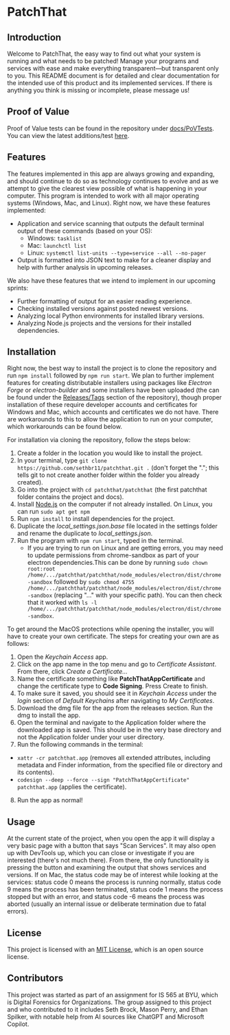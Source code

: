 # PatchThat

## Introduction

Welcome to PatchThat, the easy way to find out what your system is running and what needs to be patched! Manage your programs and services with ease and make everything transparent—but transparent only to you. This README document is for detailed and clear documentation for the intended use of this product and its implemented services. If there is anything you think is missing or incomplete, please message us!

## Proof of Value

Proof of Value tests can be found in the repository under [docs/PoVTests](docs/PoVTests). You can view the latest additions/test [here](docs/PoVTests/Test3-Nov292024.md).

## Features

The features implemented in this app are always growing and expanding, and should continue to do so as technology continues to evolve and as we attempt to give the clearest view possible of what is happening in your computer. This program is intended to work with all major operating systems (Windows, Mac, and Linux). Right now, we have these features implemented:

- Application and service scanning that outputs the default terminal output of these commands (based on your OS):
  - Windows: `tasklist`
  - Mac: `launchctl list`
  - Linux: `systemctl list-units --type=service --all --no-pager`
- Output is formatted into JSON text to make for a cleaner display and help with further analysis in upcoming releases.

We also have these features that we intend to implement in our upcoming sprints:

- Further formatting of output for an easier reading experience.
- Checking installed versions against posted newest versions.
- Analyzing local Python environments for installed library versions.
- Analyzing Node.js projects and the versions for their installed dependencies.

## Installation

Right now, the best way to install the project is to clone the repository and run `npm install` followed by `npm run start`. We plan to further implement features for creating distributable installers using packages like _Electron Forge_ or _electron-builder_ and some installers have been uploaded (the can be found under the [Releases/Tags](https://github.com/sethbr11/patchthat/tags) section of the repository), though proper installation of these require developer accounts and certificates for Windows and Mac, which accounts and certificates we do not have. There are workarounds to this to allow the application to run on your computer, which workarounds can be found below.

For installation via cloning the repository, follow the steps below:

1. Create a folder in the location you would like to install the project.
2. In your terminal, type `git clone https://github.com/sethbr11/patchthat.git .` (don't forget the "."; this tells git to not create another folder within the folder you already created).
3. Go into the project with `cd patchthat/patchthat` (the first patchthat folder contains the project and docs).
4. Install [Node.js](https://nodejs.org/en/download/package-manager) on the computer if not already installed. On Linux, you can run `sudo apt get npm`
5. Run `npm install` to install dependencies for the project.
6. Duplicate the _local_settings.json.base_ file located in the settings folder and rename the duplicate to _local_settings.json_.
7. Run the program with `npm run start`, typed in the terminal.
   - If you are trying to run on Linux and are getting errors, you may need to update permissions from chrome-sandbox as part of your electron dependencies.This can be done by running `sudo chown root:root /home/.../patchthat/patchthat/node_modules/electron/dist/chrome-sandbox` followed by `sudo chmod 4755 /home/.../patchthat/patchthat/node_modules/electron/dist/chrome-sandbox` (replacing "..." with your specific path). You can then check that it worked with `ls -l /home/.../patchthat/patchthat/node_modules/electron/dist/chrome-sandbox`.

To get around the MacOS protections while opening the installer, you will have to create your own certificate. The steps for creating your own are as follows:

1. Open the _Keychain Access_ app.
2. Click on the app name in the top menu and go to _Certificate Assistant_. From there, click _Create a Certificate..._
3. Name the certificate something like **PatchThatAppCertificate** and change the certificate type to **Code Signing**. Press Create to finish.
4. To make sure it saved, you should see it in _Keychain Access_ under the _login_ section of _Default Keychains_ after navigating to _My Certificates_.
5. Download the dmg file for the app from the releases section. Run the dmg to install the app.
6. Open the terminal and navigate to the Application folder where the downloaded app is saved. This should be in the very base directory and not the Application folder under your user directory.
7. Run the following commands in the terminal:

- `xattr -cr patchthat.app` (removes all extended attributes, including metadata and Finder information, from the specified file or directory and its contents).
- `codesign --deep --force --sign "PatchThatAppCertificate" patchthat.app` (applies the certificate).

8. Run the app as normal!

## Usage

At the current state of the project, when you open the app it will display a very basic page with a button that says "Scan Services". It may also open up with DevTools up, which you can close or investigate if you are interested (there's not much there). From there, the only functionality is pressing the button and examining the output that shows services and versions. If on Mac, the status code may be of interest while looking at the services: status code 0 means the process is running normally, status code 9 means the process has been terminated, status code 1 means the process stopped but with an error, and status code -6 means the process was aborted (usually an internal issue or deliberate termination due to fatal errors).

## License

This project is licensed with an [MIT License](https://opensource.org/license/mit), which is an open source license.

## Contributors

This project was started as part of an assignment for IS 565 at BYU, which is Digital Forensics for Organizations. The group assigned to this project and who contributed to it includes Seth Brock, Mason Perry, and Ethan Spilker, with notable help from AI sources like ChatGPT and Microsoft Copilot.

